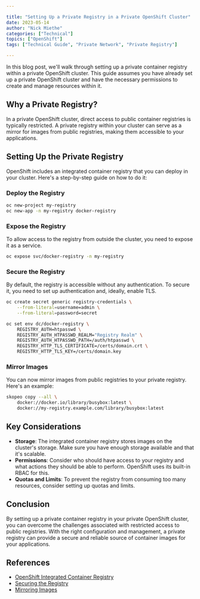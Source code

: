 ```yaml
---

title: "Setting Up a Private Registry in a Private OpenShift Cluster"
date: 2023-05-14
author: "Nick Miethe"
categories: ["Technical"]
topics: ["OpenShift"]
tags: ["Technical Guide", "Private Network", "Private Registry"]

---
```


In this blog post, we'll walk through setting up a private container registry within a private OpenShift cluster. This guide assumes you have already set up a private OpenShift cluster and have the necessary permissions to create and manage resources within it.

## Why a Private Registry?

In a private OpenShift cluster, direct access to public container registries is typically restricted. A private registry within your cluster can serve as a mirror for images from public registries, making them accessible to your applications.

## Setting Up the Private Registry

OpenShift includes an integrated container registry that you can deploy in your cluster. Here's a step-by-step guide on how to do it:

### Deploy the Registry

```bash
oc new-project my-registry
oc new-app -n my-registry docker-registry
```

### Expose the Registry

To allow access to the registry from outside the cluster, you need to expose it as a service.

```bash
oc expose svc/docker-registry -n my-registry
```

### Secure the Registry

By default, the registry is accessible without any authentication. To secure it, you need to set up authentication and, ideally, enable TLS.

```bash
oc create secret generic registry-credentials \
    --from-literal=username=admin \
    --from-literal=password=secret

oc set env dc/docker-registry \
    REGISTRY_AUTH=htpasswd \
    REGISTRY_AUTH_HTPASSWD_REALM="Registry Realm" \
    REGISTRY_AUTH_HTPASSWD_PATH=/auth/htpasswd \
    REGISTRY_HTTP_TLS_CERTIFICATE=/certs/domain.crt \
    REGISTRY_HTTP_TLS_KEY=/certs/domain.key
```

### Mirror Images

You can now mirror images from public registries to your private registry. Here's an example:

```bash
skopeo copy --all \
    docker://docker.io/library/busybox:latest \
    docker://my-registry.example.com/library/busybox:latest
```

## Key Considerations

* **Storage**: The integrated container registry stores images on the cluster's storage. Make sure you have enough storage available and that it's scalable.
* **Permissions**: Consider who should have access to your registry and what actions they should be able to perform. OpenShift uses its built-in RBAC for this.
* **Quotas and Limits**: To prevent the registry from consuming too many resources, consider setting up quotas and limits.

## Conclusion

By setting up a private container registry in your private OpenShift cluster, you can overcome the challenges associated with restricted access to public registries. With the right configuration and management, a private registry can provide a secure and reliable source of container images for your applications.

## References

* [OpenShift Integrated Container Registry](https://docs.openshift.com/container-platform/4.12/registry/index.html)
* [Securing the Registry](https://docs.openshift.com/container-platform/4.12/registry/securing-exposing-registry.html)
* [Mirroring Images](https://docs.openshift.com/container-platform/4.12/openshift_images/image-configuration.html#images-configuration-registry-mirror)
